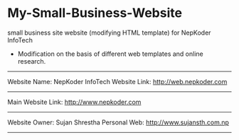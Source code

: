 # My-Small-Business-Website
small business site website (modifying HTML template) for NepKoder InfoTech

- Modification on the basis of different web templates and online research. 

********************************
Website Name: NepKoder InfoTech
Website Link: http://web.nepkoder.com
********************************

Main Website Link: http://www.nepkoder.com

*****************************************
Website Owner: Sujan Shrestha
Personal Web: http://www.sujansth.com.np
*****************************************